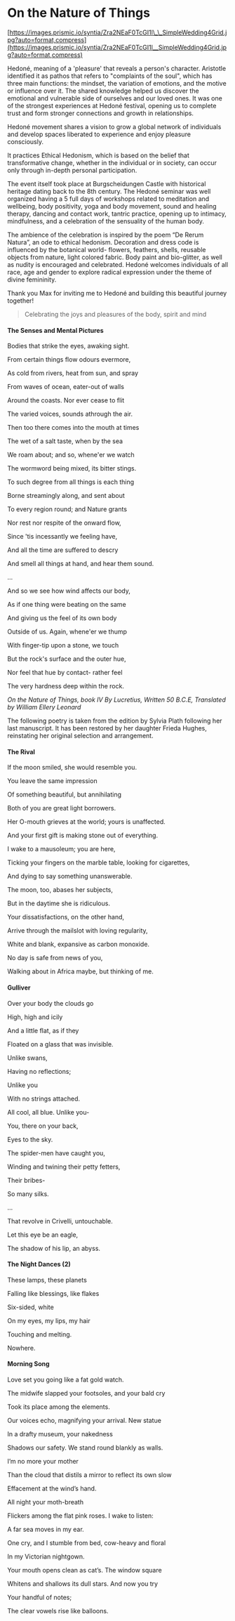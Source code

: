 # On the Nature of Things

[https://images.prismic.io/syntia/Zra2NEaF0TcGI1l\_\_SimpleWedding4Grid.jpg?auto=format,compress](https://images.prismic.io/syntia/Zra2NEaF0TcGI1l__SimpleWedding4Grid.jpg?auto=format,compress)

Hedoné, meaning of a 'pleasure' that reveals a person's character. Aristotle
identified it as pathos that refers to "complaints of the soul", which has three
main functions: the mindset, the variation of emotions, and the motive or
influence over it. The shared knowledge helped us discover the emotional and
vulnerable side of ourselves and our loved ones. It was one of the strongest
experiences at Hedoné festival, opening us to complete trust and form stronger
connections and growth in relationships.

Hedoné movement shares a vision to grow a global network of individuals and
develop spaces liberated to experience and enjoy pleasure consciously.

It practices Ethical Hedonism, which is based on the belief that transformative
change, whether in the individual or in society, can occur only through in-depth
personal participation.

The event itself took place at Burgscheidungen Castle with historical heritage
dating back to the 8th century. The Hedoné seminar was well organized having a 5
full days of workshops related to meditation and wellbeing, body positivity,
yoga and body movement, sound and healing therapy, dancing and contact work,
tantric practice, opening up to intimacy, mindfulness, and a celebration of the
sensuality of the human body.

The ambience of the celebration is inspired by the poem “De Rerum Natura”, an
ode to ethical hedonism. Decoration and dress code is influenced by the
botanical world- flowers, feathers, shells, reusable objects from nature, light
colored fabric. Body paint and bio-glitter, as well as nudity is encouraged and
celebrated. Hedoné welcomes individuals of all race, age and gender to explore
radical expression under the theme of divine femininity.

Thank you Max for inviting me to Hedoné and building this beautiful journey
together!

> Celebrating the joys and pleasures of the body, spirit and mind

#### The Senses and Mental Pictures

Bodies that strike the eyes, awaking sight.

From certain things flow odours evermore,

As cold from rivers, heat from sun, and spray

From waves of ocean, eater-out of walls

Around the coasts. Nor ever cease to flit

The varied voices, sounds athrough the air.

Then too there comes into the mouth at times

The wet of a salt taste, when by the sea

We roam about; and so, whene'er we watch

The wormword being mixed, its bitter stings.

To such degree from all things is each thing

Borne streamingly along, and sent about

To every region round; and Nature grants

Nor rest nor respite of the onward flow,

Since 'tis incessantly we feeling have,

And all the time are suffered to descry

And smell all things at hand, and hear them sound.

…

And so we see how wind affects our body,

As if one thing were beating on the same

And giving us the feel of its own body

Outside of us. Again, whene'er we thump

With finger-tip upon a stone, we touch

But the rock's surface and the outer hue,

Nor feel that hue by contact- rather feel

The very hardness deep within the rock.

_On the Nature of Things, book IV By Lucretius, Written 50 B.C.E, Translated by
William Ellery Leonard_

The following poetry is taken from the edition by Sylvia Plath following her
last manuscript. It has been restored by her daughter Frieda Hughes, reinstating
her original selection and arrangement.

#### The Rival

If the moon smiled, she would resemble you.

You leave the same impression

Of something beautiful, but annihilating

Both of you are great light borrowers.

Her O-mouth grieves at the world; yours is unaffected.

And your first gift is making stone out of everything.

I wake to a mausoleum; you are here,

Ticking your fingers on the marble table, looking for cigarettes,

And dying to say something unanswerable.

The moon, too, abases her subjects,

But in the daytime she is ridiculous.

Your dissatisfactions, on the other hand,

Arrive through the mailslot with loving regularity,

White and blank, expansive as carbon monoxide.

No day is safe from news of you,

Walking about in Africa maybe, but thinking of me.

#### Gulliver

Over your body the clouds go

High, high and icily

And a little flat, as if they

Floated on a glass that was invisible.

Unlike swans,

Having no reflections;

Unlike you

With no strings attached.

All cool, all blue. Unlike you-

You, there on your back,

Eyes to the sky.

The spider-men have caught you,

Winding and twining their petty fetters,

Their bribes-

So many silks.

…

That revolve in Crivelli, untouchable.

Let this eye be an eagle,

The shadow of his lip, an abyss.

#### The Night Dances (2)

These lamps, these planets

Falling like blessings, like flakes

Six-sided, white

On my eyes, my lips, my hair

Touching and melting.

Nowhere.

#### Morning Song

Love set you going like a fat gold watch.

The midwife slapped your footsoles, and your bald cry

Took its place among the elements.

Our voices echo, magnifying your arrival. New statue

In a drafty museum, your nakedness

Shadows our safety. We stand round blankly as walls.

I’m no more your mother

Than the cloud that distils a mirror to reflect its own slow

Effacement at the wind’s hand.

All night your moth-breath

Flickers among the flat pink roses. I wake to listen:

A far sea moves in my ear.

One cry, and I stumble from bed, cow-heavy and floral

In my Victorian nightgown.

Your mouth opens clean as cat’s. The window square

Whitens and shallows its dull stars. And now you try

Your handful of notes;

The clear vowels rise like balloons.
